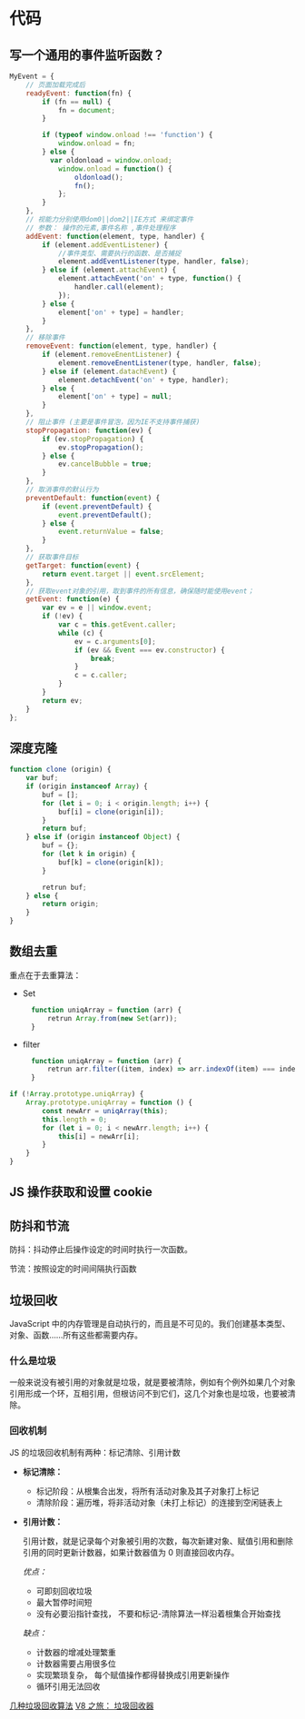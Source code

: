 # 代码

## 写一个通用的事件监听函数？

```js
MyEvent = {
    // 页面加载完成后
    readyEvent: function(fn) {
        if (fn == null) {
            fn = document;
        }

        if (typeof window.onload !== 'function') {
            window.onload = fn;
        } else {
          var oldonload = window.onload;
            window.onload = function() {
                oldonload();
                fn();
            };
        }
    },
    // 视能力分别使用dom0||dom2||IE方式 来绑定事件
    // 参数： 操作的元素,事件名称 ,事件处理程序
    addEvent: function(element, type, handler) {
        if (element.addEventListener) {
            //事件类型、需要执行的函数、是否捕捉
            element.addEventListener(type, handler, false);
        } else if (element.attachEvent) {
            element.attachEvent('on' + type, function() {
                handler.call(element);
            });
        } else {
            element['on' + type] = handler;
        }
    },
    // 移除事件
    removeEvent: function(element, type, handler) {
        if (element.removeEnentListener) {
            element.removeEnentListener(type, handler, false);
        } else if (element.datachEvent) {
            element.detachEvent('on' + type, handler);
        } else {
            element['on' + type] = null;
        }
    },
    // 阻止事件 (主要是事件冒泡，因为IE不支持事件捕获)
    stopPropagation: function(ev) {
        if (ev.stopPropagation) {
            ev.stopPropagation();
        } else {
            ev.cancelBubble = true;
        }
    },
    // 取消事件的默认行为
    preventDefault: function(event) {
        if (event.preventDefault) {
            event.preventDefault();
        } else {
            event.returnValue = false;
        }
    },
    // 获取事件目标
    getTarget: function(event) {
        return event.target || event.srcElement;
    },
    // 获取event对象的引用，取到事件的所有信息，确保随时能使用event；
    getEvent: function(e) {
        var ev = e || window.event;
        if (!ev) {
            var c = this.getEvent.caller;
            while (c) {
                ev = c.arguments[0];
                if (ev && Event === ev.constructor) {
                    break;
                }
                c = c.caller;
            }
        }
        return ev;
    }
};
```

## 深度克隆

```js
function clone (origin) {
    var buf;
    if (origin instanceof Array) {
        buf = [];
        for (let i = 0; i < origin.length; i++) {
            buf[i] = clone(origin[i]);
        }
        return buf;
    } else if (origin instanceof Object) {
        buf = {};
        for (let k in origin) {
            buf[k] = clone(origin[k]);
        }

        retrun buf;
    } else {
        return origin;
    }
}
```

## 数组去重

重点在于去重算法：

* Set

  ```js
    function uniqArray = function (arr) {
        retrun Array.from(new Set(arr));
    }
  ```

* filter

  ```js
    function uniqArray = function (arr) {
        retrun arr.filter((item, index) => arr.indexOf(item) === index);
    }
  ```

```js
if (!Array.prototype.uniqArray) {
    Array.prototype.uniqArray = function () {
        const newArr = uniqArray(this);
        this.length = 0;
        for (let i = 0; i < newArr.length; i++) {
            this[i] = newArr[i];
        }
    }
}
```

## JS 操作获取和设置 cookie

## 防抖和节流

防抖：抖动停止后操作设定的时间时执行一次函数。

节流：按照设定的时间间隔执行函数

## 垃圾回收

JavaScript 中的内存管理是自动执行的，而且是不可见的。我们创建基本类型、对象、函数……所有这些都需要内存。

### 什么是垃圾

一般来说没有被引用的对象就是垃圾，就是要被清除，例如有个例外如果几个对象引用形成一个环，互相引用，但根访问不到它们，这几个对象也是垃圾，也要被清除。

### 回收机制

JS 的垃圾回收机制有两种：标记清除、引用计数

* **标记清除：**

  * 标记阶段：从根集合出发，将所有活动对象及其子对象打上标记
  * 清除阶段：遍历堆，将非活动对象（未打上标记）的连接到空闲链表上

* **引用计数：**

    引用计数，就是记录每个对象被引用的次数，每次新建对象、赋值引用和删除引用的同时更新计数器，如果计数器值为 0 则直接回收内存。

    *优点：*
    * 可即刻回收垃圾
    * 最大暂停时间短
    * 没有必要沿指针查找， 不要和标记-清除算法一样沿着根集合开始查找
  
    *缺点：*
    * 计数器的增减处理繁重
    * 计数器需要占用很多位
    * 实现繁琐复杂， 每个赋值操作都得替换成引用更新操作
    * 循环引用无法回收


[几种垃圾回收算法](https://www.jianshu.com/p/a8a04fd00c3c)
[V8 之旅： 垃圾回收器](http://newhtml.net/v8-garbage-collection/)

